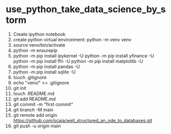 # use_python_take_data_science_by_storm
1. Create ipython notebook
2. create python virtual environment: python -m venv venv
3. source venv/bin/activate
4. python -m ensurepip
5. python -m pip install ipykernel -U
   python -m pip install yfinance -U
   python -m pip install ffn -U
   python -m pip install matplotlib -U
6. python -m pip install pandas -U
7. python -m pip install sqlite -U
8. touch .gitignore
9. echo "venv/" >> .gitignore
10. git init
11. touch .README.md 
12. git add README.md
13. git commit -m "first commit"
14. git branch -M main
15. git remote add origin https://github.com/scaja/well_structured_an_ode_to_databases.git
16. git push -u origin main
